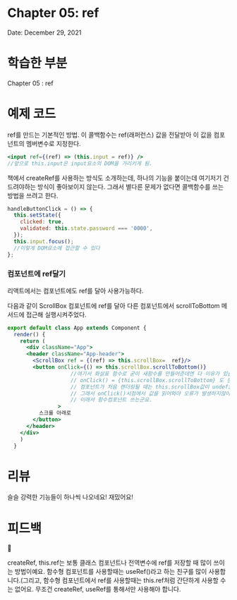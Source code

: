 # Chapter 05: ref

Date: December 29, 2021

# 학습한 부분

Chapter 05 : ref

# 예제 코드

ref를 만드는 기본적인 방법. 이 콜백함수는 ref(래퍼런스) 값을 전달받아 이 값을 컴포넌트의 멤버변수로 지정한다.

```jsx
<input ref={(ref) => (this.input = ref)} />
//앞으로 this.input은 input요소의 DOM을 가리키게 됨.
```

책에서 createRef를 사용하는 방식도 소개하는데, 하나의 기능을 붙이는데 여기저기 건드려야하는 방식이 좋아보이지 않는다. 그래서 별다른 문제가 없다면 콜백함수를 쓰는 방법을 쓰려고 한다.

```jsx
handleButtonClick = () => {
  this.setState({
    clicked: true,
    validated: this.state.password === '0000',
  });
  this.input.focus();
  //이렇게 DOM요소에 접근할 수 있다
};
```

### 컴포넌트에 ref달기

리액트에서는 컴포넌트에도 ref를 달아 사용가능하다.

다음과 같이 ScrollBox 컴포넌트에 ref를 달아 다른 컴포넌트에서 scrollToBottom 메서드에 접근해 실행시켜주었다.

```jsx
export default class App extends Component {
  render() {
    return (
      <div className="App">
      <header className="App-header">
        <ScrollBox ref = {(ref) => this.scrollBox=  ref}/>
        <button onClick={() => this.scrollBox.scrollToBottom()}
					//여기서 화살표 함수로 굳이 새함수를 만들어준데엔 다 이유가 있습니다.
					// onClick() = {this.scrollBox.scrollToBottom} 도 문법상으론 맞지만
					// 컴포넌트가 처음 랜더링될 때는 this.scrollBox값이 undefined에요
					// 그래서 onClick()시점에서 값을 읽어와야 오류가 발생하지않아요
					// 이래서 함수컴포넌트 쓰는군요.
				>
          스크롤 아래로
        </button>
      </header>
    </div>
    )
  }

```

# 리뷰

슬슬 강력한 기능들이 하나씩 나오네요! 재밌어요!

# 피드백

🤩

createRef, this.ref는 보통 클래스 컴포넌트나 전역변수에 ref를 저장할 때 많이 쓰이는 방법이예요. 함수형 컴포넌트를 사용할때는 useRef()라고 하는 친구를 많이 사용합니다.(그리고, 함수형 컴포넌트에서 ref를 사용할때는 this.ref처럼 간단하게 사용할 수는 없어요. 무조건 createRef, useRef를 통해서만 사용해야 합니다.
